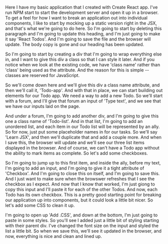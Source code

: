 Here I have my basic application that I created with Create React app. I've run NPM start to start the development server and open it up in a browser. To get a feel for how I want to break an application out into individual components, I like to start by mocking up a static version right in the JSX, and that's what we're going to do here. So I'm going to start by deleting this paragraph and I'm going to update this heading, and I'm just going to make it say 'React Todos'. And I'm going to save the file and the browser will update. The body copy is gone and our heading has been updated.

So I'm going to start by creating a div that I'm going to wrap everything else in, and I want to give this div a class so that I can style it later. And if you notice when we look at the existing code, we have 'class name' rather than 'class' being used as the attribute. And the reason for this is simple -- classes are reserved for JavaScript.

So we'll come down here and we'll give this div a class name attribute, and then we'll call it, 'Todo-app'. And with that in place, we can start building out elements for our Todo app. We need a way to add a new Todo. So we'll start with a forum, and I'll give that forum an input of 'Type text', and we see that we have our inputs laid on the page.

And under a forum, I'm going to add another div, and I'm going to give this one a class name of 'Todo-list'. And in that list, I'm going to add an unordered list, and each item in our Todo list will be represented by an ally. So for now, just put some placeholder names in for our tasks. So we'll say 'Learn JSX', and then we'll duplicate that and add a couple more. And when I save this, the browser will update and we'll see our three list items displayed in the browser. And of course, we can't have a Todo app without the ability to mark items as complete. So let's add some checkboxes.

So I'm going to jump up to this first item, and inside the ally, before my text, I'm going to add an input, and I'm going to give it a tight attribute of 'Checkbox'. And I'm going to close this on itself, and I'm going to save this. And I just want to make sure when the browswer refreshes that I see the checkbox as I expect. And now that I know that worked, I'm just giong to copy this input and I'll paste it for each of the other Todos. And now, each Todo has its own checkbox. This is a pretty good starting point for breaking our application up into components, but it could look a little bit nicer. So let's add some CSS to clean it up.

I'm going to open up 'Add .CSS', and down at the bottom, I'm just going to paste in some styles. So you'll see I added just a little bit of styling starting with their parent div. I've changed the font size on the input and styled the list a little bit. So when we save this, we'll see it updated in the browser, and now, everything is nice and clean and lined up.